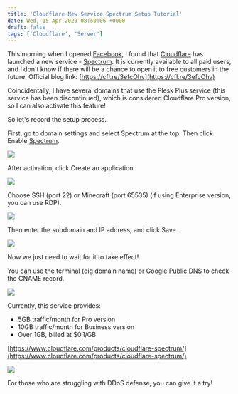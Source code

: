 ```yaml
---
title: 'Cloudflare New Service Spectrum Setup Tutorial'
date: Wed, 15 Apr 2020 08:50:06 +0000
draft: false
tags: ['Cloudflare', 'Server']
---
```


This morning when I opened [Facebook](https://facebook.com/), I found that [Cloudflare](https://cloudflare.com/) has launched a new service - [Spectrum](https://cfl.re/3efcOhv). It is currently available to all paid users, and I don't know if there will be a chance to open it to free customers in the future. Official blog link: [https://cfl.re/3efcOhv](https://cfl.re/3efcOhv)

Coincidentally, I have several domains that use the Plesk Plus service (this service has been discontinued), which is considered Cloudflare Pro version, so I can also activate this feature!

So let's record the setup process.

First, go to domain settings and select Spectrum at the top. Then click Enable [Spectrum](https://cfl.re/3efcOhv).

![](https://static-a1.steveyi.net/media/blog/2020050916443011-1920x1142.png)

After activation, click Create an application.

![](https://static-a1.steveyi.net/media/blog/2020050916445886-1920x1142.png)

Choose SSH (port 22) or Minecraft (port 65535) (if using Enterprise version, you can use RDP).

![](https://static-a1.steveyi.net/media/blog/2020050916452556-1920x1142.png)

Then enter the subdomain and IP address, and click Save.

![](https://static-a1.steveyi.net/media/blog/2020050916455234-1920x1142.png)

Now we just need to wait for it to take effect!

You can use the terminal (dig domain name) or [Google Public DNS](https://dns.google/) to check the CNAME record.

![](https://static-a1.steveyi.net/media/blog/2020050916461922-1920x1142.png)

Currently, this service provides:

- 5GB traffic/month for Pro version
- 10GB traffic/month for Business version
- Over 1GB, billed at $0.1/GB

[https://www.cloudflare.com/products/cloudflare-spectrum/](https://www.cloudflare.com/products/cloudflare-spectrum/)

![](https://static-a1.steveyi.net/media/blog/2020050916464540-1920x1142.png)

For those who are struggling with DDoS defense, you can give it a try!